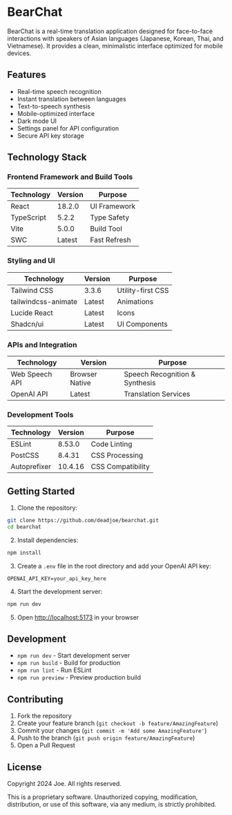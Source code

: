 # BearChat

BearChat is a real-time translation application designed for face-to-face interactions with speakers of Asian languages (Japanese, Korean, Thai, and Vietnamese). It provides a clean, minimalistic interface optimized for mobile devices.

## Features

- Real-time speech recognition
- Instant translation between languages
- Text-to-speech synthesis
- Mobile-optimized interface
- Dark mode UI
- Settings panel for API configuration
- Secure API key storage

## Technology Stack

### Frontend Framework and Build Tools

| Technology | Version | Purpose |
|------------|---------|----------|
| React | 18.2.0 | UI Framework |
| TypeScript | 5.2.2 | Type Safety |
| Vite | 5.0.0 | Build Tool |
| SWC | Latest | Fast Refresh |

### Styling and UI

| Technology | Version | Purpose |
|------------|---------|----------|
| Tailwind CSS | 3.3.6 | Utility-first CSS |
| tailwindcss-animate | Latest | Animations |
| Lucide React | Latest | Icons |
| Shadcn/ui | Latest | UI Components |

### APIs and Integration

| Technology | Version | Purpose |
|------------|---------|----------|
| Web Speech API | Browser Native | Speech Recognition & Synthesis |
| OpenAI API | Latest | Translation Services |

### Development Tools

| Technology | Version | Purpose |
|------------|---------|----------|
| ESLint | 8.53.0 | Code Linting |
| PostCSS | 8.4.31 | CSS Processing |
| Autoprefixer | 10.4.16 | CSS Compatibility |

## Getting Started

1. Clone the repository:
```bash
git clone https://github.com/deadjoe/bearchat.git
cd bearchat
```

2. Install dependencies:
```bash
npm install
```

3. Create a `.env` file in the root directory and add your OpenAI API key:
```env
OPENAI_API_KEY=your_api_key_here
```

4. Start the development server:
```bash
npm run dev
```

5. Open [http://localhost:5173](http://localhost:5173) in your browser

## Development

- `npm run dev` - Start development server
- `npm run build` - Build for production
- `npm run lint` - Run ESLint
- `npm run preview` - Preview production build

## Contributing

1. Fork the repository
2. Create your feature branch (`git checkout -b feature/AmazingFeature`)
3. Commit your changes (`git commit -m 'Add some AmazingFeature'`)
4. Push to the branch (`git push origin feature/AmazingFeature`)
5. Open a Pull Request

## License

Copyright 2024 Joe. All rights reserved.

This is a proprietary software. Unauthorized copying, modification, distribution, or use of this software, via any medium, is strictly prohibited.
